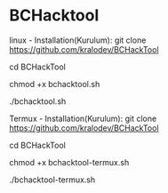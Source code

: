 # BCHacktool
linux - Installation(Kurulum):
git clone https://github.com/kralodev/BCHackTool

cd BCHackTool

chmod +x bchacktool.sh

./bchacktool.sh


Termux - Installation(Kurulum):
git clone https://github.com/kralodev/BCHackTool

cd BCHackTool

chmod +x bchacktool-termux.sh

./bchacktool-termux.sh
